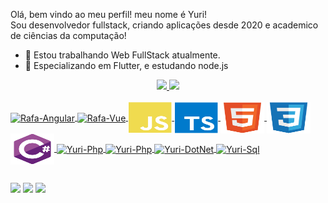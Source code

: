 Olá, bem vindo ao meu perfil! meu nome é Yuri! 
<br>
Sou desenvolvedor fullstack, criando aplicações desde 2020 e academico de ciências da computação!

- 🔭 Estou trabalhando Web FullStack atualmente.
- 🌱 Especializando em Flutter, e estudando node.js

<div align="center">
  <a href="https://github.com/yurimrrr">
  <img height="180em" src="https://github-readme-stats.vercel.app/api?username=yurimrrr&show_icons=true&theme=dark&include_all_commits=true&count_private=true"/>
  <img height="180em" src="https://github-readme-stats.vercel.app/api/top-langs/?username=yurimrrr&layout=compact&langs_count=7&theme=dark"/>
</div>
  
<div style="display: inline_block"><br>
  <img align="center" alt="Rafa-Angular" height="50" width="70" src="https://cdn.jsdelivr.net/gh/devicons/devicon/icons/angularjs/angularjs-original.svg">
  <img align="center" alt="Rafa-Vue" height="50" width="70" src="https://cdn.jsdelivr.net/gh/devicons/devicon/icons/vuejs/vuejs-original.svg">
  <img align="center" alt="Yuri-Js" height="50" width="70" src="https://raw.githubusercontent.com/devicons/devicon/master/icons/javascript/javascript-plain.svg">
  <img align="center" alt="Yuri-Ts" height="50" width="70" src="https://raw.githubusercontent.com/devicons/devicon/master/icons/typescript/typescript-plain.svg">
  <img align="center" alt="Yuri-HTML" height="50" width="70" src="https://raw.githubusercontent.com/devicons/devicon/master/icons/html5/html5-original.svg">
  <img align="center" alt="Yuri-CSS" height="50" width="70" src="https://raw.githubusercontent.com/devicons/devicon/master/icons/css3/css3-original.svg">
  <img align="center" alt="Yuri-Csharp" height="50" width="70" src="https://raw.githubusercontent.com/devicons/devicon/master/icons/csharp/csharp-original.svg">
  <img align="center" alt="Yuri-Php" height="50" width="70" src="https://cdn.jsdelivr.net/gh/devicons/devicon/icons/php/php-plain.svg">
  <img align="center" alt="Yuri-Php" height="50" width="70" src="https://cdn.jsdelivr.net/gh/devicons/devicon/icons/nodejs/nodejs-original.svg">
  <img align="center" alt="Yuri-DotNet" height="50" width="70" src="https://cdn.jsdelivr.net/gh/devicons/devicon/icons/dotnetcore/dotnetcore-original.svg">
  <img align="center" alt="Yuri-Sql" height="50" width="70" src="https://cdn.jsdelivr.net/gh/devicons/devicon/icons/mysql/mysql-original.svg">
</div>
  
  ##
 
<div>
  <a href="https://instagram.com/yurimrrr" target="_blank"><img src="https://img.shields.io/badge/-Instagram-%23E4405F?style=for-the-badge&logo=instagram&logoColor=white" target="_blank"></a>
  <a href = "mailto:yurimoreira557@gmail.com"><img src="https://img.shields.io/badge/-Gmail-%23333?style=for-the-badge&logo=gmail&logoColor=white" target="_blank"></a>
  <a href="https://www.linkedin.com/in/yuri-moreira-3b2aaa1b5" target="_blank"><img src="https://img.shields.io/badge/-LinkedIn-%230077B5?style=for-the-badge&logo=linkedin&logoColor=white" target="_blank"></a> 
 
<!--   ![Snake animation](https://github.com/yurimrrr/yurimrrr/blob/output/github-contribution-grid-snake.svg) -->
 
</div>
